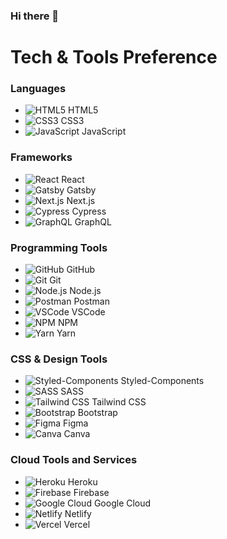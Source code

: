 ### Hi there 👋

# Tech & Tools Preference

### Languages
- ![HTML5](URL_TO_HTML5_ICON) HTML5
- ![CSS3](URL_TO_CSS3_ICON) CSS3
- ![JavaScript](URL_TO_JAVASCRIPT_ICON) JavaScript

### Frameworks
- ![React](URL_TO_REACT_ICON) React
- ![Gatsby](URL_TO_GATSBY_ICON) Gatsby
- ![Next.js](URL_TO_NEXTJS_ICON) Next.js
- ![Cypress](URL_TO_CYPRESS_ICON) Cypress
- ![GraphQL](URL_TO_GRAPHQL_ICON) GraphQL

### Programming Tools
- ![GitHub](URL_TO_GITHUB_ICON) GitHub
- ![Git](URL_TO_GIT_ICON) Git
- ![Node.js](URL_TO_NODEJS_ICON) Node.js
- ![Postman](URL_TO_POSTMAN_ICON) Postman
- ![VSCode](URL_TO_VSCODE_ICON) VSCode
- ![NPM](URL_TO_NPM_ICON) NPM
- ![Yarn](URL_TO_YARN_ICON) Yarn

### CSS & Design Tools
- ![Styled-Components](URL_TO_STYLED_COMPONENTS_ICON) Styled-Components
- ![SASS](URL_TO_SASS_ICON) SASS
- ![Tailwind CSS](URL_TO_TAILWIND_CSS_ICON) Tailwind CSS
- ![Bootstrap](URL_TO_BOOTSTRAP_ICON) Bootstrap
- ![Figma](URL_TO_FIGMA_ICON) Figma
- ![Canva](URL_TO_CANVA_ICON) Canva

### Cloud Tools and Services
- ![Heroku](URL_TO_HEROKU_ICON) Heroku
- ![Firebase](URL_TO_FIREBASE_ICON) Firebase
- ![Google Cloud](URL_TO_GOOGLE_CLOUD_ICON) Google Cloud
- ![Netlify](URL_TO_NETLIFY_ICON) Netlify
- ![Vercel](URL_TO_VERCEL_ICON) Vercel

